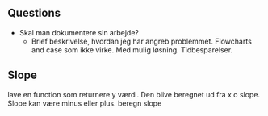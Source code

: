 ## Questions 
- Skal man dokumentere sin arbejde?
  - Brief beskrivelse, hvordan jeg har angreb problemmet. Flowcharts and case som ikke virke. Med mulig løsning. Tidbesparelser. 
## Slope
  lave en function som returnere y værdi. Den blive beregnet ud fra x o slope. Slope kan være minus eller plus.
  beregn slope
